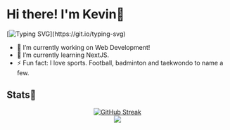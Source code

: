 <h1> Hi there! I'm Kevin👋 </h1>

[![Typing SVG](https://readme-typing-svg.demolab.com?font=JetBrains+Mono&weight=500&size=30&duration=3000&pause=2000&color=22759A&width=435&lines=Explore+my+projects!)](https://git.io/typing-svg)

- 🔭 I’m currently working on Web Development!
- 🌱 I’m currently learning NextJS.
- ⚡ Fun fact: I love sports. Football, badminton and taekwondo to name a few.
  
<h2> Stats🚀 </h2>
<div align="center">
  <div>
  <a href="https://git.io/streak-stats">
    <img src="https://streak-stats.vercel.app?user=Kevin-512&theme=sea&hide_border=true&border_radius=10" alt="GitHub Streak"/>
  </a>
  </div>
  <div>
  <img src="https://github-readme-stats.vercel.app/api/top-langs/?username=Kevin-512&layout=compact"/>
  </div>
</div>





<!--
**Kevin-512/Kevin-512** is a ✨ _special_ ✨ repository because its `README.md` (this file) appears on your GitHub profile.

Here are some ideas to get you started:

- 🔭 I’m currently working on ...
- 🌱 I’m currently learning ...
- 👯 I’m looking to collaborate on ...
- 🤔 I’m looking for help with ...
- 💬 Ask me about ...
- 📫 How to reach me: ...
- 😄 Pronouns: ...
- ⚡ Fun fact: ...
-->
